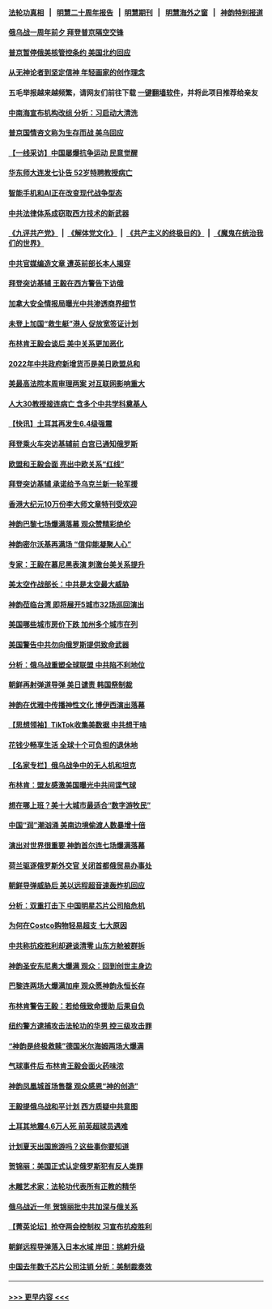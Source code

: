#### [法轮功真相](https://github.com/gfw-breaker/truth/blob/master/README.md?t=0) &nbsp;&nbsp;|&nbsp;&nbsp; [明慧二十周年报告](https://github.com/gfw-breaker/mh-reports/blob/master/README.md?t=0) &nbsp;&nbsp;|&nbsp;&nbsp;[明慧期刊](https://github.com/gfw-breaker/mh-qikan) &nbsp;&nbsp;|&nbsp;&nbsp; [明慧海外之窗](https://github.com/gfw-breaker/mh-news/blob/master/README.md?t=0) &nbsp;&nbsp;|&nbsp;&nbsp; [神韵特别报道](https://github.com/gfw-breaker/mh-news/blob/master/shenyun.md?t=0)
#### [俄乌战一周年前夕 拜登普京隔空交锋](../pages/nf4514/n13934895.md?t=02221243) 
#### [普京暂停俄美核管控条约 美国北约回应](../pages/nf4514/n13934850.md?t=02221243) 
#### [从无神论者到坚定信神 年轻画家的创作理念](../pages/nf4514/n13934127.md?t=02221243) 
#### 五毛举报越来越频繁，请网友们前往下载 [一键翻墙软件](https://github.com/gfw-breaker/ssr-accounts)，并将此项目推荐给亲友
#### [中南海宣布机构改组 分析：习启动大清洗](../pages/nf4514/n13934829.md?t=02221243) 
#### [普京国情咨文称为生存而战 美乌回应](../pages/nf4514/n13934727.md?t=02221243) 
#### [【一线采访】中国屡爆抗争运动 民意觉醒](../pages/nf4514/n13934024.md?t=02221243) 
#### [华东师大连发七讣告 52岁特聘教授病亡](../pages/nf4514/n13934636.md?t=02221243) 
#### [智能手机和AI正在改变现代战争型态](../pages/nf4514/n13934662.md?t=02221243) 
#### [中共法律体系成窃取西方技术的新武器](../pages/nf4514/n13934549.md?t=02221243) 
#### [《九评共产党》](https://github.com/begood0513/9ping.md/blob/master/README.md) &nbsp;|&nbsp; [《解体党文化》](../../../../jtdwh.md/blob/master/README.md)  &nbsp;|&nbsp; [《共产主义的终极目的》](../../../../gczydzjmd.md/blob/master/README.md) &nbsp;|&nbsp; [《魔鬼在统治我们的世界》](../../../../mgztzwmdsj.md/blob/master/README.md) 
#### [中共官媒编造文章 遭英前部长本人揭穿](../pages/nf4514/n13934369.md?t=02221243) 
#### [拜登突访基辅 王毅在西方警告下访俄](../pages/nf4514/n13934276.md?t=02221243) 
#### [加拿大安全情报局曝光中共渗透商界细节](../pages/nf4514/n13934288.md?t=02221243) 
#### [未登上加国“救生艇”港人 促放宽签证计划](../pages/nf4514/n13934341.md?t=02221243) 
#### [布林肯王毅会谈后 美中关系更加恶化](../pages/nf4514/n13934286.md?t=02221243) 
#### [2022年中共政府新增货币是美日欧盟总和](../pages/nf4514/n13934327.md?t=02221243) 
#### [美最高法院本周审理两案 对互联网影响重大](../pages/nf4514/n13934247.md?t=02221243) 
#### [人大30教授接连病亡 含多个中共学科奠基人](../pages/nf4514/n13934284.md?t=02221243) 
#### [【快讯】土耳其再发生6.4级强震](../pages/nf4514/n13934281.md?t=02221243) 
#### [拜登乘火车突访基辅前 白宫已通知俄罗斯](../pages/nf4514/n13934251.md?t=02221243) 
#### [欧盟和王毅会面 亮出中欧关系“红线”](../pages/nf4514/n13934238.md?t=02221243) 
#### [拜登突访基辅 承诺给予乌克兰新一轮军援](../pages/nf4514/n13934017.md?t=02221243) 
#### [香港大纪元10万份李大师文章特刊受欢迎](../pages/nf4514/n13934034.md?t=02221243) 
#### [神韵巴黎七场爆满落幕 观众赞精彩绝伦](../pages/nf4514/n13933635.md?t=02221243) 
#### [神韵密尔沃基再满场 “信仰能凝聚人心”](../pages/nf4514/n13934134.md?t=02221243) 
#### [专家：王毅在慕尼黑表演 刺激台美关系提升](../pages/nf4514/n13933890.md?t=02221243) 
#### [美太空作战部长：中共是太空最大威胁](../pages/nf4514/n13933954.md?t=02221243) 
#### [神韵莅临台湾 即将展开5城市32场巡回演出](../pages/nf4514/n13933953.md?t=02221243) 
#### [美国哪些城市房价下跌 加州多个城市在列](../pages/nf4514/n13933691.md?t=02221243) 
#### [美国警告中共勿向俄罗斯提供致命武器](../pages/nf4514/n13933562.md?t=02221243) 
#### [分析：俄乌战重塑全球联盟 中共陷不利地位](../pages/nf4514/n13933636.md?t=02221243) 
#### [朝鲜再射弹道导弹 美日谴责 韩国祭制裁](../pages/nf4514/n13933687.md?t=02221243) 
#### [神韵在优雅中传播神性文化 博伊西演出落幕](../pages/nf4514/n13933850.md?t=02221243) 
#### [【思想领袖】TikTok收集美数据 中共想干啥](../pages/nf4514/n13908601.md?t=02221243) 
#### [花钱少畅享生活 全球十个可负担的退休地](../pages/nf4514/n13931496.md?t=02221243) 
#### [【名家专栏】俄乌战争中的无人机和坦克](../pages/nf4514/n13933413.md?t=02221243) 
#### [布林肯：盟友感激美国曝光中共间谍气球](../pages/nf4514/n13933535.md?t=02221243) 
#### [想在哪上班？美十大城市最适合“数字游牧民”](../pages/nf4514/n13933574.md?t=02221243) 
#### [中国“润”潮汹涌 美南边境偷渡人数暴增十倍](../pages/nf4514/n13933536.md?t=02221243) 
#### [演出对世界很重要 神韵首尔连七场爆满落幕](../pages/nf4514/n13933538.md?t=02221243) 
#### [荷兰驱逐俄罗斯外交官 关闭首都俄贸易办事处](../pages/nf4514/n13933496.md?t=02221243) 
#### [朝鲜导弹威胁后 美以远程超音速轰炸机回应](../pages/nf4514/n13933505.md?t=02221243) 
#### [分析：双重打击下 中国明星芯片公司陷危机](../pages/nf4514/n13929277.md?t=02221243) 
#### [为何在Costco购物轻易超支 七大原因](../pages/nf4514/n13931403.md?t=02221243) 
#### [中共称抗疫胜利却避谈清零 山东方舱被群拆](../pages/nf4514/n13933051.md?t=02221243) 
#### [神韵圣安东尼奥大爆满 观众：回到创世主身边](../pages/nf4514/n13933281.md?t=02221243) 
#### [巴黎连两场大爆满加座 观众愿神韵永恒长存](../pages/nf4514/n13933152.md?t=02221243) 
#### [布林肯警告王毅：若给俄致命援助 后果自负](../pages/nf4514/n13933006.md?t=02221243) 
#### [纽约警方逮捕攻击法轮功的华男 控三级攻击罪](../pages/nf4514/n13932962.md?t=02221243) 
#### [“神韵是终极救赎”德国米尔海姆两场大爆满](../pages/nf4514/n13933144.md?t=02221243) 
#### [气球事件后 布林肯王毅会面火药味浓](../pages/nf4514/n13932907.md?t=02221243) 
#### [神韵凤凰城首场售罄 观众感恩“神的创造”](../pages/nf4514/n13933373.md?t=02221243) 
#### [王毅提俄乌战和平计划 西方质疑中共意图](../pages/nf4514/n13932860.md?t=02221243) 
#### [土耳其地震4.6万人死 前英超球员遇难](../pages/nf4514/n13932702.md?t=02221243) 
#### [计划夏天出国旅游吗？这些事你要知道](../pages/nf4514/n13931268.md?t=02221243) 
#### [贺锦丽：美国正式认定俄罗斯犯有反人类罪](../pages/nf4514/n13932829.md?t=02221243) 
#### [木雕艺术家：法轮功代表所有正教的精华](../pages/nf4514/n13932212.md?t=02221243) 
#### [俄乌战近一年 贺锦丽批中共加深与俄关系](../pages/nf4514/n13932832.md?t=02221243) 
#### [【菁英论坛】抢夺两会控制权 习宣布抗疫胜利](../pages/nf4514/n13932294.md?t=02221243) 
#### [朝鲜远程导弹落入日本水域 岸田：挑衅升级](../pages/nf4514/n13932704.md?t=02221243) 
#### [中国去年数千芯片公司注销 分析：美制裁奏效](../pages/nf4514/n13932734.md?t=02221243) 

----
#### [ >>> 更早内容 <<< ](../indexes/nf4514-earlier.md)

